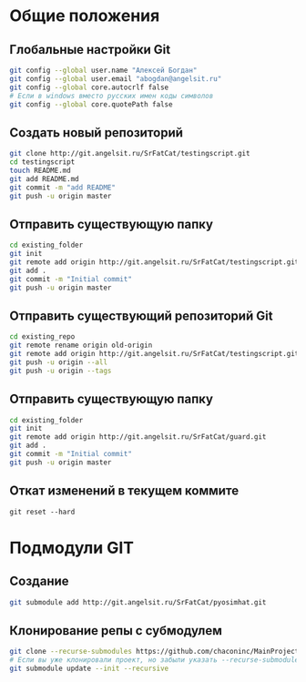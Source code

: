 
# Общие положения
## Глобальные настройки Git
```bash
git config --global user.name "Алексей Богдан"
git config --global user.email "abogdan@angelsit.ru"
git config --global core.autocrlf false
# Если в windows вместо русских имен коды символов
git config --global core.quotePath false
```
## Создать новый репозиторий
```bash
git clone http://git.angelsit.ru/SrFatCat/testingscript.git
cd testingscript
touch README.md
git add README.md
git commit -m "add README"
git push -u origin master
```

## Отправить существующую папку
```bash
cd existing_folder
git init
git remote add origin http://git.angelsit.ru/SrFatCat/testingscript.git
git add .
git commit -m "Initial commit"
git push -u origin master
```

## Отправить существующий репозиторий Git
```bash
cd existing_repo
git remote rename origin old-origin
git remote add origin http://git.angelsit.ru/SrFatCat/testingscript.git
git push -u origin --all
git push -u origin --tags
```

## Отправить существующую папку
```bash
cd existing_folder
git init
git remote add origin http://git.angelsit.ru/SrFatCat/guard.git
git add .
git commit -m "Initial commit"
git push -u origin master
```
## Откат изменений в текущем коммите
```
git reset --hard
```

# Подмодули GIT
## Создание
```bash
git submodule add http://git.angelsit.ru/SrFatCat/pyosimhat.git
```

## Клонирование репы с субмодулем
```bash
git clone --recurse-submodules https://github.com/chaconinc/MainProject
# Если вы уже клонировали проект, но забыли указать --recurse-submodules
git submodule update --init --recursive

```
